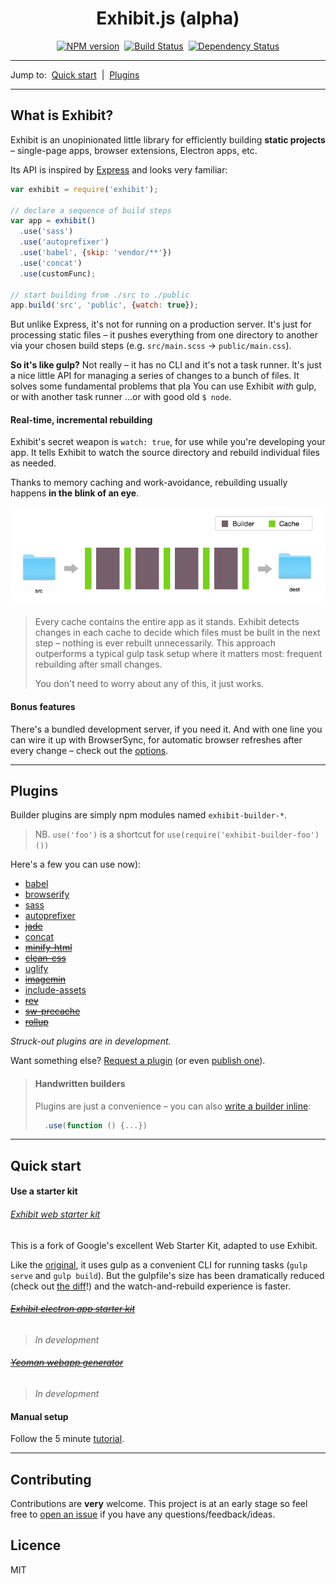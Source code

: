 <div align="center">
  <h1>Exhibit.js (alpha)</h1>
  <p><a href="https://npmjs.org/package/exhibit"><img alt="NPM version" src="https://img.shields.io/npm/v/exhibit.svg?style=flat-square"></a> &nbsp;<a href="http://travis-ci.org/exhibitjs/exhibit"><img alt="Build Status" src="https://img.shields.io/travis/exhibitjs/exhibit.svg?style=flat-square"></a> &nbsp;<a href="https://david-dm.org/exhibitjs/exhibit"><img alt="Dependency Status" src="https://img.shields.io/david/exhibitjs/exhibit.svg?style=flat-square"></a></p>
</div>


---

Jump to:&nbsp; [Quick start](#quick-start) &nbsp;|&nbsp; [Plugins](#plugins)

---


## What is Exhibit?

Exhibit is an unopinionated little library for efficiently building **static projects** – single-page apps, browser extensions, Electron apps, etc.

Its API is inspired by [Express](http://expressjs.com/) and looks very familiar:

```js
var exhibit = require('exhibit');

// declare a sequence of build steps
var app = exhibit()
  .use('sass')
  .use('autoprefixer')
  .use('babel', {skip: 'vendor/**'})
  .use('concat')
  .use(customFunc);

// start building from ./src to ./public
app.build('src', 'public', {watch: true});
```

But unlike Express, it's not for running on a production server. It's just for processing static files – it pushes everything from one directory to another via your chosen build steps (e.g.&nbsp;`src/main.scss`&nbsp;→&nbsp;`public/main.css`).

**So it's like gulp?** Not really – it has no CLI and it's not a task runner. It's just a nice little API for managing a series of changes to a bunch of files. It solves some fundamental problems that pla You can use Exhibit *with* gulp, or with another task runner ...or with good old `$ node`.


#### Real-time, incremental rebuilding

Exhibit's secret weapon is `watch: true`, for use while you're developing your app. It tells Exhibit to watch the source directory and rebuild individual files as needed.

Thanks to memory caching and work-avoidance, rebuilding usually happens **in the blink of an eye**.

![Exhibit flowchart]

> Every cache contains the entire app as it stands. Exhibit detects changes in each cache to decide which files must be built in the next step – nothing is ever rebuilt unnecessarily. This approach outperforms a typical gulp task setup where it matters most: frequent rebuilding after small changes.
>
> You don't need to worry about any of this, it just works.


#### Bonus features

There's a bundled development server, if you need it. And with one line you can wire it up with BrowserSync, for automatic browser refreshes after every change – check out the [options].

---

## Plugins

Builder plugins are simply npm modules named `exhibit-builder-*`.

> NB. `use('foo')` is a shortcut for `use(require('exhibit-builder-foo')())`

Here's a few you can use now):

- [babel](https://github.com/exhibit)
- [browserify](https://github.com/exhibitjs/builder-browserify)
- [sass](https://github.com/exhibitjs/builder-sass)
- [autoprefixer](https://github.com/exhibitjs/builder-autoprefixer)
- ~~[jade](https://github.com/exhibitjs/builder-jade)~~
- [concat](https://github.com/exhibitjs/builder-concat)
- ~~[minify-html](https://github.com/exhibitjs/builder-minify-html)~~
- ~~[clean-css](https://github.com/exhibitjs/builder-clean-css)~~
- [uglify](https://github.com/exhibitjs/builder-uglify)
- ~~[imagemin](https://github.com/exhibitjs/builder-imagemin)~~
- [include-assets](https://github.com/exhibitjs/builder-include-assets)
- ~~[rev](https://github.com/exhibitjs/builder-rev)~~
- ~~[sw-precache](https://github.com/exhibitjs/builder-sw-precache)~~
- ~~[rollup](https://github.com/exhibitjs/builder-rollup)~~

*Struck-out plugins are in development.*

Want something else? [Request a plugin][issues] (or even [publish one][publishing guidelines]).


> #### Handwritten builders
> 
> Plugins are just a convenience – you can also [write a builder inline][writing a builder]:
> 
> ```js
>   .use(function () {...})
> ```

---

## Quick start

#### Use a starter kit

###### [Exhibit web starter kit](https://github.com/exhibitjs/exhibit-wsk)

This is a fork of Google's excellent Web Starter Kit, adapted to use Exhibit.

Like the [original](https://github.com/google/web-starter-kit), it uses gulp as a convenient CLI for running tasks (`gulp serve` and `gulp build`). But the gulpfile's size has been dramatically reduced (check out [the diff](diff)!) and the watch-and-rebuild experience is faster.

###### ~~[Exhibit electron app starter kit](https://github.com/exhibitjs/exhibit-electron-starter-kit)~~

> *In development*

###### ~~[Yeoman webapp generator](https://github.com/exhibitjs/generator-exhibit-webapp)~~

> *In development*

<!-- 
 -->


#### Manual setup

Follow the 5 minute [tutorial].

---

## Contributing

Contributions are **very** welcome. This project is at an early stage so feel free to [open an issue](https://github.com/exhibitjs/exhibit/issues) if you have any questions/feedback/ideas.


## Licence

MIT


[exhibit flowchart]: docs/flowchart.png
[options]: docs/api/build.md#options
[issues]: https://github.com/exhibitjs/exhibit/issues
[writing a builder]: docs/writing-a-builder.md
[publishing guidelines]: docs/publishing-guidelines.md
[use]: docs/api/use.md
[tutorial]: docs/tutorial.md
